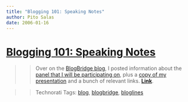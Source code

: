 ```yaml
---
title: "Blogging 101: Speaking Notes"
author: Pito Salas
date: 2006-01-16
---
```

# [Blogging 101: Speaking Notes](None)



>>

>> Over on the [BlogBridge
blog](<http://www.blogbridge.com/archives/2006/01/blogging_101_sp.php>), I
posted information about the [panel that I will be participating
on](<http://www.blogbridge.com/archives/2006/01/pito_on_a_panel.php>), plus a
[copy of my
presentation](<http://www.blogbridge.com/movies/techforumslides.pdf>) and a
bunch of relevant links.
**[Link](<http://www.blogbridge.com/archives/2006/01/blogging_101_sp.php>)**.

>>

>> Technorati Tags: [blog](<http://www.technorati.com/tag/blog>),
[blogbridge](<http://www.technorati.com/tag/blogbridge>),
[bloglines](<http://www.technorati.com/tag/bloglines>)


